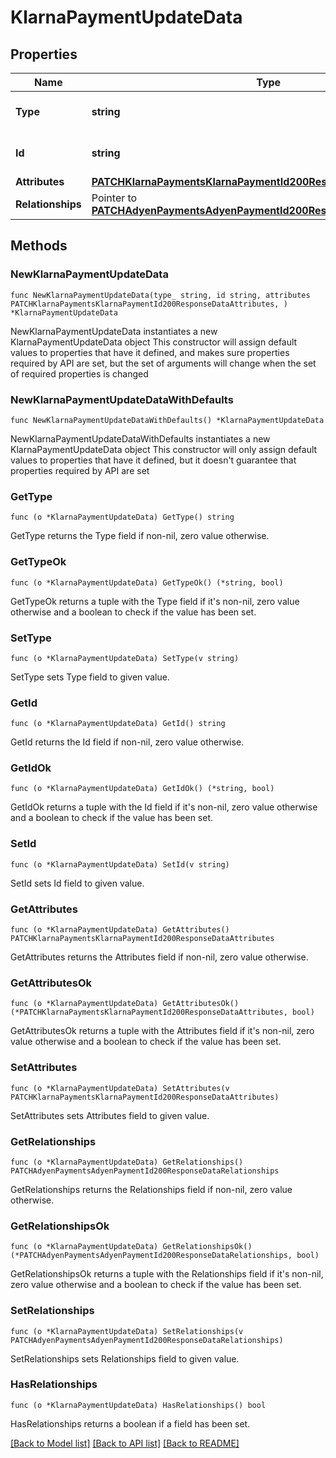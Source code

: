 # KlarnaPaymentUpdateData

## Properties

Name | Type | Description | Notes
------------ | ------------- | ------------- | -------------
**Type** | **string** | The resource&#39;s type | [default to "klarna_payments"]
**Id** | **string** | The resource&#39;s id | 
**Attributes** | [**PATCHKlarnaPaymentsKlarnaPaymentId200ResponseDataAttributes**](PATCHKlarnaPaymentsKlarnaPaymentId200ResponseDataAttributes.md) |  | 
**Relationships** | Pointer to [**PATCHAdyenPaymentsAdyenPaymentId200ResponseDataRelationships**](PATCHAdyenPaymentsAdyenPaymentId200ResponseDataRelationships.md) |  | [optional] 

## Methods

### NewKlarnaPaymentUpdateData

`func NewKlarnaPaymentUpdateData(type_ string, id string, attributes PATCHKlarnaPaymentsKlarnaPaymentId200ResponseDataAttributes, ) *KlarnaPaymentUpdateData`

NewKlarnaPaymentUpdateData instantiates a new KlarnaPaymentUpdateData object
This constructor will assign default values to properties that have it defined,
and makes sure properties required by API are set, but the set of arguments
will change when the set of required properties is changed

### NewKlarnaPaymentUpdateDataWithDefaults

`func NewKlarnaPaymentUpdateDataWithDefaults() *KlarnaPaymentUpdateData`

NewKlarnaPaymentUpdateDataWithDefaults instantiates a new KlarnaPaymentUpdateData object
This constructor will only assign default values to properties that have it defined,
but it doesn't guarantee that properties required by API are set

### GetType

`func (o *KlarnaPaymentUpdateData) GetType() string`

GetType returns the Type field if non-nil, zero value otherwise.

### GetTypeOk

`func (o *KlarnaPaymentUpdateData) GetTypeOk() (*string, bool)`

GetTypeOk returns a tuple with the Type field if it's non-nil, zero value otherwise
and a boolean to check if the value has been set.

### SetType

`func (o *KlarnaPaymentUpdateData) SetType(v string)`

SetType sets Type field to given value.


### GetId

`func (o *KlarnaPaymentUpdateData) GetId() string`

GetId returns the Id field if non-nil, zero value otherwise.

### GetIdOk

`func (o *KlarnaPaymentUpdateData) GetIdOk() (*string, bool)`

GetIdOk returns a tuple with the Id field if it's non-nil, zero value otherwise
and a boolean to check if the value has been set.

### SetId

`func (o *KlarnaPaymentUpdateData) SetId(v string)`

SetId sets Id field to given value.


### GetAttributes

`func (o *KlarnaPaymentUpdateData) GetAttributes() PATCHKlarnaPaymentsKlarnaPaymentId200ResponseDataAttributes`

GetAttributes returns the Attributes field if non-nil, zero value otherwise.

### GetAttributesOk

`func (o *KlarnaPaymentUpdateData) GetAttributesOk() (*PATCHKlarnaPaymentsKlarnaPaymentId200ResponseDataAttributes, bool)`

GetAttributesOk returns a tuple with the Attributes field if it's non-nil, zero value otherwise
and a boolean to check if the value has been set.

### SetAttributes

`func (o *KlarnaPaymentUpdateData) SetAttributes(v PATCHKlarnaPaymentsKlarnaPaymentId200ResponseDataAttributes)`

SetAttributes sets Attributes field to given value.


### GetRelationships

`func (o *KlarnaPaymentUpdateData) GetRelationships() PATCHAdyenPaymentsAdyenPaymentId200ResponseDataRelationships`

GetRelationships returns the Relationships field if non-nil, zero value otherwise.

### GetRelationshipsOk

`func (o *KlarnaPaymentUpdateData) GetRelationshipsOk() (*PATCHAdyenPaymentsAdyenPaymentId200ResponseDataRelationships, bool)`

GetRelationshipsOk returns a tuple with the Relationships field if it's non-nil, zero value otherwise
and a boolean to check if the value has been set.

### SetRelationships

`func (o *KlarnaPaymentUpdateData) SetRelationships(v PATCHAdyenPaymentsAdyenPaymentId200ResponseDataRelationships)`

SetRelationships sets Relationships field to given value.

### HasRelationships

`func (o *KlarnaPaymentUpdateData) HasRelationships() bool`

HasRelationships returns a boolean if a field has been set.


[[Back to Model list]](../README.md#documentation-for-models) [[Back to API list]](../README.md#documentation-for-api-endpoints) [[Back to README]](../README.md)


